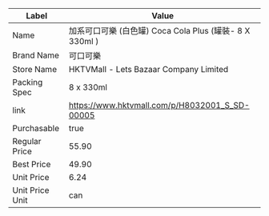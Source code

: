 | Label           | Value                                           |
| --------------- | ----------------------------------------------- |
| Name            | 加系可口可樂  (白色罐) Coca Cola Plus   (罐裝- 8 X 330ml ) |
| Brand Name      | 可口可樂                                            |
| Store Name      | HKTVMall - Lets Bazaar Company Limited          |
| Packing Spec    | 8 x 330ml                                       |
| link            | https://www.hktvmall.com/p/H8032001_S_SD-00005  |
| Purchasable     | true                                            |
| Regular Price   | 55.90                                           |
| Best Price      | 49.90                                           |
| Unit Price      | 6.24                                            |
| Unit Price Unit | can                                             |
